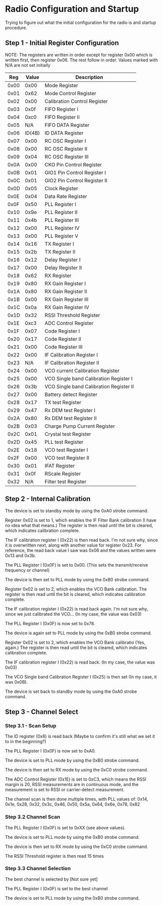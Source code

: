 # Radio Configuration and Startup

Trying to figure out what the initial configuration for the radio is and startup procedure.


## Step 1 - Initial Register Configuration

NOTE: The registers are written in order except for register 0x00 which is written first, then register 0x06. The rest follow in order. Values marked with N/A are not set initially

 Reg | Value | Description
---- | ---- | ------------ 
0x00 | 0x00 | Mode Register
0x01 | 0x62 | Mode Control Register
0x02 | 0x00 | Calibration Control Register
0x03 | 0x0f | FIFO Register I
0x04 | 0xc0 | FIFO Register II
0x05 | N/A | FIFO DATA Register
0x06 | ID(4B) | ID DATA Register
0x07 | 0x00 | RC OSC Register I
0x08 | 0x00 | RC OSC Register II
0x09 | 0x04 | RC OSC Register III
0x0A | 0x00 | CKO Pin Control Register
0x0B | 0x01 | GIO1 Pin Control Register I
0x0C | 0x01 | GIO2 Pin Control Register II
0x0D | 0x05 | Clock Register
0x0E | 0x04 | Data Rate Register
0x0F | 0x50 | PLL Register I
0x10 | 0x9e | PLL Register II
0x11 | 0x4b | PLL Register III
0x12 | 0x00 | PLL Register IV
0x13 | 0x00 | PLL Register V
0x14 | 0x16 | TX Register I
0x15 | 0x2b | TX Register II
0x16 | 0x12 | Delay Register I
0x17 | 0x00 | Delay Register II
0x18 | 0x62 | RX Register
0x19 | 0x80 | RX Gain Register I
0x1A | 0x80 | RX Gain Register II
0x1B | 0x00 | RX Gain Register III
0x1C | 0x0a | RX Gain Register IV
0x1D | 0x32 | RSSI Threshold Register
0x1E | 0xc3 | ADC Control Register
0x1F | 0x07 | Code Register I
0x20 | 0x17 | Code Register II
0x21 | 0x00 | Code Register III
0x22 | 0x00 | IF Calibration Register I
0x23 | N/A | IF Calibration Register II
0x24 | 0x00 | VCO current Calibration Register
0x25 | 0x00 | VCO Single band Calibration Register I
0x26 | 0x3b | VCO Single band Calibration Register II
0x27 | 0x00 | Battery detect Register
0x28 | 0x17 | TX test Register
0x29 | 0x47 | Rx DEM test Register I
0x2A | 0x80 | Rx DEM test Register II
0x2B | 0x03 | Charge Pump Current Register
0x2C | 0x01 | Crystal test Register
0x2D | 0x45 | PLL test Register
0x2E | 0x18 | VCO test Register I
0x2F | 0x00 | VCO test Register II
0x30 | 0x01 | IFAT Register
0x31 | 0x0f | RScale Register
0x32 | N/A | Filter test Register


## Step 2 - Internal Calibration

The device is set to standby mode by using the 0xA0 strobe command.

Register 0x02 is set to 1, which enables the IF Filter Bank calibration (I have no idea what that means.) The register is then read until the bit is cleared, which indicates calibration complete.

The IF calibration register I (0x22) is then read back. I'm not sure why, since it is overwritten next, along with another value for register 0x23. For reference, the read back value I saw was 0x06 and the values written were 0x13 and 0x3b.

The PLL Register I (0x0F) is set to 0x00. (This sets the transmit/receive frequency or channel)

The device is then set to PLL mode by using the 0xB0 strobe command.

Register 0x02 is set to 2, which enables the VCO Bank calibration. The register is then read until the bit is cleared, which indicates calibration complete.

The IF calibration register I (0x22) is read back again. I'm not sure why, since we just calibrated the VCO... (In my case, the value was 0x03)

The PLL Register I (0x0F) is now set to 0x78. 

The device is again set to PLL mode by using the 0xB0 strobe command.

Register 0x02 is set to 2, which enables the VCO Bank calibratio (Yes, again.) The register is then read until the bit is cleared, which indicates calibration complete.

The IF calibration register I (0x22) is read back. (In my case, the value was 0x03)

The VCO Single band Calibration Register I (0x25) is then set (In my case, it was 0x0B).

The device is set back to standby mode by using the 0xA0 strobe command.


## Step 3 - Channel Select

### Step 3.1 - Scan Setup 

The ID register (0x6) is read back (Maybe to confirm it's still what we set it to in the beginning?)

The PLL Register I (0x0F) is now set to 0xA0.

The device is set to PLL mode by using the 0xB0 strobe command.

The device is then set to RX mode by using the 0xC0 strobe command.

The ADC Control Register (0x1E) is set to 0xC3, which means the RSSI margin is 20, RSSI measurements are in continuous mode, and the measurement is set to RSSI or carrier-detect measurement.

The channel scan is then done multiple times, with PLL values of: 0x14, 0x1e, 0x28, 0x32, 0x3c, 0x46, 0x50, 0x5a, 0x64, 0x6e, 0x78, 0x82

### Step 3.2 Channel Scan

The PLL Register I (0x0F) is set to 0xXX (see above values).

The device is set to PLL mode by using the 0xB0 strobe command.

The device is then set to RX mode by using the 0xC0 strobe command.

The RSSI Threshold register is then read 15 times

### Step 3.3 Channel Selection

The best channel is selected by [Not sure yet]

The PLL Register I (0x0F) is set to the best channel

The device is set to PLL mode by using the 0xB0 strobe command.